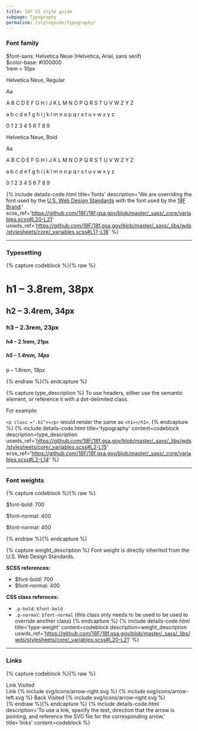 ```yaml
---
title: 18F UI style guide
subpage: Typography
permalink: /styleguide/typography/
---
```


### Font family
<section class="usa-grid-full">
  <section class="usa-grid-full">
    <div class="usa-width-two-thirds usa-section">
      <div class="box-base-wrapper">
        <span class="intro-font">$font-sans: Helvetica Neue (Helvetica, Arial, sans serif)</span>
        <div class="h5">$color-base: #000000</div>
      </div>
      <div class="box-rem-wrapper" style="">
        <div class="box-rem"></div><span>1rem = 10px</span>
      </div>
    </div>
  </section>
  <div class="usa-width-one-half">
    <p>Helvetica Neue, Regular</p>
    <div class="text-huge"> Aa </div>
    <p>A B C D E F G H I J K L M N O P Q R S T U V W Z Y Z</p>
    <p>a b c d e f g h i j k l m n o p q r s t u v w x y z</p>
    <p>0 1 2 3 4 5 6 7 8 9</p>
  </div>
  <div class="usa-width-one-half p-bold">
    <p>Helvetica Neue, Bold</p>
    <div class="text-huge"> Aa </div>
    <p>A B C D E F G H I J K L M N O P Q R S T U V W Z Y Z</p>
    <p>a b c d e f g h i j k l m n o p q r s t u v w x y z</p>
    <p>0 1 2 3 4 5 6 7 8 9</p>
  </div>
</section>

{% include details-code.html
   title='fonts'
   description='We are overriding the font used by the [U.S. Web Design Standards](https://standards.usa.gov/components/typography/) with the font used by the [18F Brand](https://pages.18f.gov/brand/typography/).'
   scss_ref='https://github.com/18F/18f.gsa.gov/blob/master/_sass/_core/variables.scss#L20-L21'
   uswds_ref='https://github.com/18F/18f.gsa.gov/blob/master/_sass/_libs/wds/stylesheets/core/_variables.scss#L17-L18'
%}

---

### Typesetting

{% capture codeblock %}{% raw %}
<h1>h1 – 3.8rem, 38px</h1>
<h2>h2 – 3.4rem, 34px</h2>
<h3>h3 – 2.3rem, 23px</h3>
<h4>h4 – 2.1rem, 21px</h4>
<h5>h5 – 1.4rem, 14px</h5>
<p>p – 1.8rem, 18px</p>
{% endraw %}{% endcapture %}

{% capture type_description %}
To use headers, either use the semantic element, or reference it with a dot-delimited class.

For example:

`<p class =".h1"></p>` would render the same as `<h1></h1>`.
{% endcapture %}
{% include details-code.html
   title='typography'
   content=codeblock
   description=type_description
   uswds_ref='https://github.com/18F/18f.gsa.gov/blob/master/_sass/_libs/wds/stylesheets/core/_variables.scss#L2-L15'
   scss_ref='https://github.com/18F/18f.gsa.gov/blob/master/_sass/_core/variables.scss#L2-L14'
%}

---

### Font weights

{% capture codeblock %}{% raw %}
<p class="p-bold">$font-bold: 700</p>
<p class="p-normal">$font-normal: 400</p>
<p>$font-normal: 400</p>
{% endraw %}{% endcapture %}

{% capture weight_description %}
Font weight is directly inherited from the U.S. Web Design Standards.

**SCSS references:**
* $font-bold: 700
* $font-normal: 400

**CSS class refernces:**
* `.p-bold`: `$font-bold`
* `.p-normal`: `$font-normal` (this class only needs to be used to be used to override another class)
{% endcapture %}
{% include details-code.html
   title='type-weight'
   content=codeblock
   description=weight_description
   uswds_ref='https://github.com/18F/18f.gsa.gov/blob/master/_sass/_libs/wds/stylesheets/core/_variables.scss#L20-L21'
%}

---

### Links

{% capture codeblock %}{% raw %}
<div class="styleguide-links-section">
  <a>Link</a>
  <a class="visited">Visited</a>
</div>
<div class="styleguide-links-section">
  <a class="link-arrow-right">
    Link
    {% include svg/icons/arrow-right.svg %}
  </a>
  <a class="link-arrow-left">
    {% include svg/icons/arrow-left.svg %}
    Back
  </a>
  <a class="link-arrow-right visited">
    Visited
    {% include svg/icons/arrow-right.svg %}
  </a>
</div>
{% endraw %}{% endcapture %}
{% include details-code.html
   description='To use a link, specify the text, direction that the arrow is pointing, and reference the SVG file for the corresponding arrow.'
   title='links'
   content=codeblock
%}

